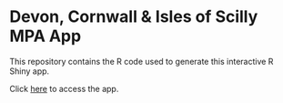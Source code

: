 # Devon, Cornwall & Isles of Scilly MPA App

This repository contains the R code used to generate this interactive R Shiny app.

Click [here](https://tomjenkins.shinyapps.io/devon_cornwall_scilly_mpa_app/) to access the app.
